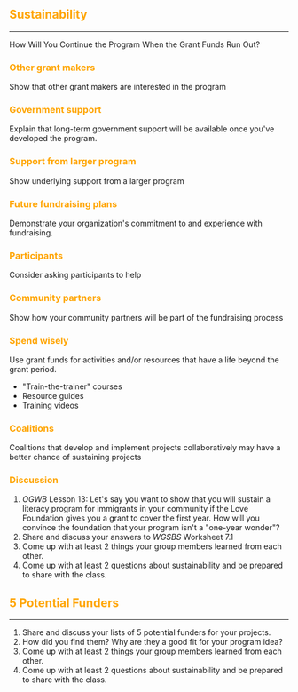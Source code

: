 ## <span style="color: orange;">Sustainability</span>
<hr />
How Will You Continue the Program When the Grant Funds Run Out?



### <span style="color: orange;">Other grant makers</span> 

Show that other grant makers are interested in the program



### <span style="color: orange;">Government support</span> 

Explain that long-term government support will be available once you've developed the program.



### <span style="color: orange;">Support from larger program</span>

Show underlying support from a larger program



### <span style="color: orange;">Future fundraising plans</span> 

Demonstrate your organization's commitment to and experience with fundraising.



### <span style="color: orange;">Participants</span>

Consider asking participants to help



### <span style="color: orange;">Community partners</span> 

Show how your community partners will be part of the fundraising process



### <span style="color: orange;">Spend wisely</span>

Use grant funds for activities and/or resources that have a life beyond the grant period.

* "Train-the-trainer" courses
* Resource guides
* Training videos



###  <span style="color: orange;">Coalitions</span>

Coalitions that develop and implement projects collaboratively may have a better chance of sustaining projects



### <span style="color: orange;">Discussion</span>

1. *OGWB* Lesson 13: Let's say you want to show that you will sustain a literacy program for immigrants in your community if the Love Foundation gives you a grant to cover the first year. How will you convince the foundation that your program isn't a "one-year wonder"?
2. Share and discuss your answers to *WGSBS* Worksheet 7.1
3. Come up with at least 2 things your group members learned from each other.
4. Come up with at least 2 questions about sustainability and be prepared to share with the class.



## <span style="color: orange;">5 Potential Funders</span>
<hr />

1. Share and discuss your lists of 5 potential funders for your projects.
2. How did you find them? Why are they a good fit for your program idea?
3. Come up with at least 2 things your group members learned from each other.
4. Come up with at least 2 questions about sustainability and be prepared to share with the class.